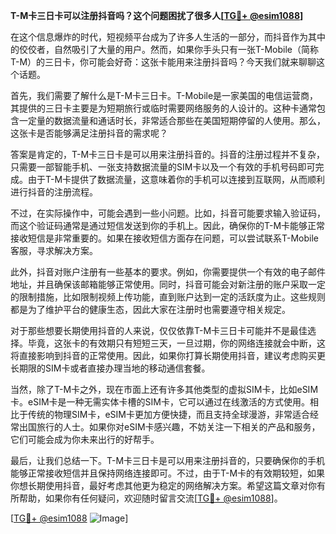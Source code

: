 **T-M卡三日卡可以注册抖音吗？这个问题困扰了很多人[[TG💪+ @esim1088](https://t.me/s/esim1088)]**

在这个信息爆炸的时代，短视频平台成为了许多人生活的一部分，而抖音作为其中的佼佼者，自然吸引了大量的用户。然而，如果你手头只有一张T-Mobile（简称T-M）的三日卡，你可能会好奇：这张卡能用来注册抖音吗？今天我们就来聊聊这个话题。

首先，我们需要了解什么是T-M卡三日卡。T-Mobile是一家美国的电信运营商，其提供的三日卡主要是为短期旅行或临时需要网络服务的人设计的。这种卡通常包含一定量的数据流量和通话时长，非常适合那些在美国短期停留的人使用。那么，这张卡是否能够满足注册抖音的需求呢？

答案是肯定的，T-M卡三日卡是可以用来注册抖音的。抖音的注册过程并不复杂，只需要一部智能手机、一张支持数据流量的SIM卡以及一个有效的手机号码即可完成。由于T-M卡提供了数据流量，这意味着你的手机可以连接到互联网，从而顺利进行抖音的注册流程。

不过，在实际操作中，可能会遇到一些小问题。比如，抖音可能要求输入验证码，而这个验证码通常是通过短信发送到你的手机上。因此，确保你的T-M卡能够正常接收短信是非常重要的。如果在接收短信方面存在问题，可以尝试联系T-Mobile客服，寻求解决方案。

此外，抖音对账户注册有一些基本的要求。例如，你需要提供一个有效的电子邮件地址，并且确保该邮箱能够正常使用。同时，抖音可能会对新注册的账户采取一定的限制措施，比如限制视频上传功能，直到账户达到一定的活跃度为止。这些规则都是为了维护平台的健康生态，因此大家在注册时也需要遵守相关规定。

对于那些想要长期使用抖音的人来说，仅仅依靠T-M卡三日卡可能并不是最佳选择。毕竟，这张卡的有效期只有短短三天，一旦过期，你的网络连接就会中断，这将直接影响到抖音的正常使用。因此，如果你打算长期使用抖音，建议考虑购买更长期限的SIM卡或者直接办理当地的移动通信套餐。

当然，除了T-M卡之外，现在市面上还有许多其他类型的虚拟SIM卡，比如eSIM卡。eSIM卡是一种无需实体卡槽的SIM卡，它可以通过在线激活的方式使用。相比于传统的物理SIM卡，eSIM卡更加方便快捷，而且支持全球漫游，非常适合经常出国旅行的人士。如果你对eSIM卡感兴趣，不妨关注一下相关的产品和服务，它们可能会成为你未来出行的好帮手。

最后，让我们总结一下。T-M卡三日卡是可以用来注册抖音的，只要确保你的手机能够正常接收短信并且保持网络连接即可。不过，由于T-M卡的有效期较短，如果你想长期使用抖音，最好考虑其他更为稳定的网络解决方案。希望这篇文章对你有所帮助，如果你有任何疑问，欢迎随时留言交流[[TG💪+ @esim1088](https://t.me/s/esim1088)]。

[[TG💪+ @esim1088](https://t.me/s/esim1088) ![Image](https://i.postimg.cc/4NQfJmqS/Snipaste-2025-05-13-00-14-12.png)]